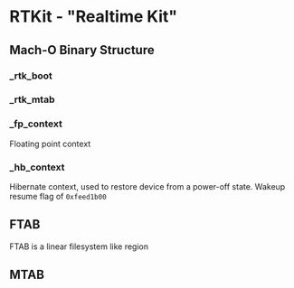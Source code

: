 # RTKit - "Realtime Kit"

## Mach-O Binary Structure

### _rtk_boot

### _rtk_mtab

### _fp_context

Floating point context

### _hb_context

Hibernate context, used to restore device from a power-off state.  Wakeup resume flag of `0xfeed1b00`

## FTAB

FTAB is a linear filesystem like region

## MTAB